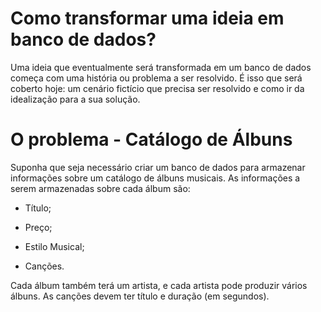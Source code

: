 # Como transformar uma ideia em banco de dados?
Uma ideia que eventualmente será transformada em um banco de dados começa com uma história ou problema a ser resolvido. É isso que será coberto hoje: um cenário fictício que precisa ser resolvido e como ir da idealização para a sua solução.

# O problema - Catálogo de Álbuns
Suponha que seja necessário criar um banco de dados para armazenar informações sobre um catálogo de álbuns musicais. As informações a serem armazenadas sobre cada álbum são:
- Título;

- Preço;

- Estilo Musical;

- Canções.

Cada álbum também terá um artista, e cada artista pode produzir vários álbuns. As canções devem ter título e duração (em segundos).

